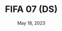 ---
layout: nds
title: "FIFA 07 (DS)"
categories:
 - approved
 - nds
 - universal
 - safe
tags:
- fifa
- soccer
series:
- fifa
date: May 18, 2023
permalink: /games/fifa-07-ds/play/details
publisher: EA Sports
gid: fifa-07-ds
edition: eu
---